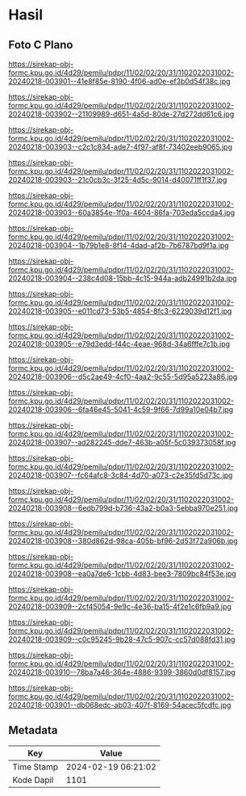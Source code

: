 # Hasil

## Foto C Plano

https://sirekap-obj-formc.kpu.go.id/4d29/pemilu/pdpr/11/02/02/20/31/1102022031002-20240218-003901--41e8f85e-8190-4f06-ad0e-ef3b0d54f38c.jpg

https://sirekap-obj-formc.kpu.go.id/4d29/pemilu/pdpr/11/02/02/20/31/1102022031002-20240218-003902--21109989-d651-4a5d-80de-27d272dd61c6.jpg

https://sirekap-obj-formc.kpu.go.id/4d29/pemilu/pdpr/11/02/02/20/31/1102022031002-20240218-003903--c2c1c834-ade7-4f97-af8f-73402eeb9065.jpg

https://sirekap-obj-formc.kpu.go.id/4d29/pemilu/pdpr/11/02/02/20/31/1102022031002-20240218-003903--21c0cb3c-3f25-4d5c-9014-d40071ff1f37.jpg

https://sirekap-obj-formc.kpu.go.id/4d29/pemilu/pdpr/11/02/02/20/31/1102022031002-20240218-003903--60a3854e-1f0a-4604-86fa-703eda5ccda4.jpg

https://sirekap-obj-formc.kpu.go.id/4d29/pemilu/pdpr/11/02/02/20/31/1102022031002-20240218-003904--1b79b1e8-8f14-4dad-af2b-7b6787bd9f1a.jpg

https://sirekap-obj-formc.kpu.go.id/4d29/pemilu/pdpr/11/02/02/20/31/1102022031002-20240218-003904--238c4d08-15bb-4c15-944a-adb24991b2da.jpg

https://sirekap-obj-formc.kpu.go.id/4d29/pemilu/pdpr/11/02/02/20/31/1102022031002-20240218-003905--e011cd73-53b5-4854-8fc3-6229039d12f1.jpg

https://sirekap-obj-formc.kpu.go.id/4d29/pemilu/pdpr/11/02/02/20/31/1102022031002-20240218-003905--e79d3edd-f44c-4eae-968d-34a6fffe7c1b.jpg

https://sirekap-obj-formc.kpu.go.id/4d29/pemilu/pdpr/11/02/02/20/31/1102022031002-20240218-003906--d5c2ae49-4cf0-4aa2-9c55-5d95a5223a86.jpg

https://sirekap-obj-formc.kpu.go.id/4d29/pemilu/pdpr/11/02/02/20/31/1102022031002-20240218-003906--6fa46e45-5041-4c59-9f66-7d99a10e04b7.jpg

https://sirekap-obj-formc.kpu.go.id/4d29/pemilu/pdpr/11/02/02/20/31/1102022031002-20240218-003907--ad282245-dde7-463b-a05f-5c039373058f.jpg

https://sirekap-obj-formc.kpu.go.id/4d29/pemilu/pdpr/11/02/02/20/31/1102022031002-20240218-003907--fc64afc8-3c84-4d70-a073-c2e35fd5d73c.jpg

https://sirekap-obj-formc.kpu.go.id/4d29/pemilu/pdpr/11/02/02/20/31/1102022031002-20240218-003908--6edb799d-b736-43a2-b0a3-5ebba970e251.jpg

https://sirekap-obj-formc.kpu.go.id/4d29/pemilu/pdpr/11/02/02/20/31/1102022031002-20240218-003908--380d862d-98ca-405b-bf96-2d53f72a906b.jpg

https://sirekap-obj-formc.kpu.go.id/4d29/pemilu/pdpr/11/02/02/20/31/1102022031002-20240218-003908--ea0a7de6-1cbb-4d83-bee3-7809bc84f53e.jpg

https://sirekap-obj-formc.kpu.go.id/4d29/pemilu/pdpr/11/02/02/20/31/1102022031002-20240218-003909--2cf45054-9e9c-4e36-ba15-4f2e1c6fb9a9.jpg

https://sirekap-obj-formc.kpu.go.id/4d29/pemilu/pdpr/11/02/02/20/31/1102022031002-20240218-003909--c0c95245-9b28-47c5-907c-cc57d088fd31.jpg

https://sirekap-obj-formc.kpu.go.id/4d29/pemilu/pdpr/11/02/02/20/31/1102022031002-20240218-003910--78ba7a46-364e-4886-9399-3860d0df8157.jpg

https://sirekap-obj-formc.kpu.go.id/4d29/pemilu/pdpr/11/02/02/20/31/1102022031002-20240218-003901--db068edc-ab03-407f-8169-54acec5fcdfc.jpg


## Metadata

| Key        | Value               |
| ---------- | ------------------- |
| Time Stamp | 2024-02-19 06:21:02 |
| Kode Dapil | 1101                |



